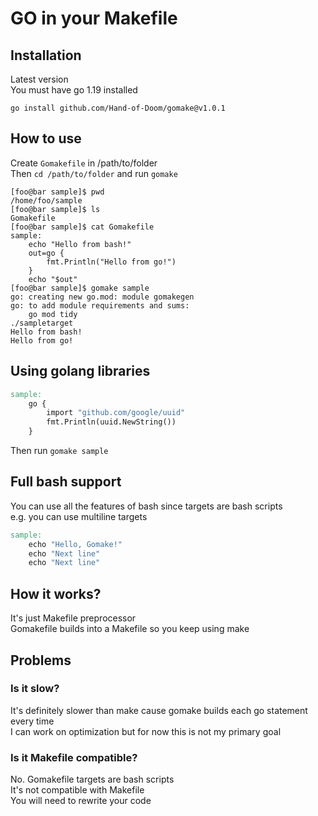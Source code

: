 # GO in your Makefile

## Installation
Latest version\
You must have go 1.19 installed
```console
go install github.com/Hand-of-Doom/gomake@v1.0.1
```

## How to use
Create `Gomakefile` in /path/to/folder\
Then `cd /path/to/folder` and run `gomake`
```console
[foo@bar sample]$ pwd
/home/foo/sample
[foo@bar sample]$ ls
Gomakefile
[foo@bar sample]$ cat Gomakefile
sample:
    echo "Hello from bash!"
    out=go {
        fmt.Println("Hello from go!")
    }
    echo "$out"
[foo@bar sample]$ gomake sample
go: creating new go.mod: module gomakegen
go: to add module requirements and sums:
	go mod tidy
./sampletarget
Hello from bash!
Hello from go!
```

## Using golang libraries
```makefile
sample:
    go {
        import "github.com/google/uuid"
        fmt.Println(uuid.NewString())
    }
```
Then run `gomake sample`

## Full bash support
You can use all the features of bash since targets are bash scripts\
e.g. you can use multiline targets
```makefile
sample:
    echo "Hello, Gomake!"
    echo "Next line"
    echo "Next line"
```

## How it works?
It's just Makefile preprocessor\
Gomakefile builds into a Makefile so you keep using make

## Problems
### Is it slow? 
It's definitely slower than make cause gomake builds each go statement every time\
I can work on optimization but for now this is not my primary goal
### Is it Makefile compatible?
No. Gomakefile targets are bash scripts\
It's not compatible with Makefile\
You will need to rewrite your code
